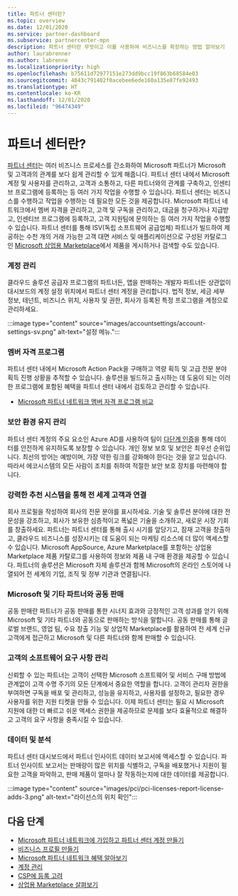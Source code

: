 ```yaml
---
title: 파트너 센터란?
ms.topic: overview
ms.date: 12/01/2020
ms.service: partner-dashboard
ms.subservice: partnercenter-mpn
description: 파트너 센터란 무엇이고 이를 사용하여 비즈니스를 확장하는 방법 알아보기
author: laurabrenner
ms.author: labrenne
ms.localizationpriority: high
ms.openlocfilehash: b75611d72977151e273dd9bcc19f863b68584e03
ms.sourcegitcommit: 4043c791402f0acebee6ede160a135e87fe92493
ms.translationtype: HT
ms.contentlocale: ko-KR
ms.lasthandoff: 12/01/2020
ms.locfileid: "96474349"
---
```

# <a name="what-is-partner-center"></a>파트너 센터란?

[파트너 센터](https://partner.microsoft.com/dashboard/home)는 여러 비즈니스 프로세스를 간소화하여 Microsoft 파트너가 Microsoft 및 고객과의 관계를 보다 쉽게 관리할 수 있게 해줍니다.   파트너 센터 내에서 Microsoft 계정 및 사용자를 관리하고, 고객과 소통하고, 다른 파트너와의 관계를 구축하고, 인센티브 프로그램에 등록하는 등 여러 가지 작업을 수행할 수 있습니다. 파트너 센터는 비즈니스를 수행하고 작업을 수행하는 데 필요한 모든 것을 제공합니다. Microsoft 파트너 네트워크에서 멤버 자격을 관리하고, 고객 및 구독을 관리하고, 대금을 청구하거나 지급받고, 인센티브 프로그램에 등록하고, 고객 지원팀에 문의하는 등 여러 가지 작업을 수행할 수 있습니다. 파트너 센터를 통해 ISV(독립 소프트웨어 공급업체) 파트너가 빌드하여 제공하는 수천 개의 거래 가능한 고객 대면 서비스 및 애플리케이션으로 구성된 카탈로그인 [Microsoft 상업용 Marketplace](/azure/marketplace)에서 제품을 게시하거나 검색할 수도 있습니다.

### <a name="manage-your-account"></a>계정 관리

클라우드 솔루션 공급자 프로그램의 파트너든, 앱을 판매하는 개발자 파트너든 상관없이 대시보드의 계정 설정 위치에서 파트너 센터 계정을 관리합니다.  법적 정보, 세금 세부 정보, 테넌트, 비즈니스 위치, 사용자 및 권한, 회사가 등록된 특정 프로그램을 계정으로 관리하세요. 

:::image type="content" source="images/accountsettings/account-settings-sv.png" alt-text="설정 메뉴.":::


### <a name="membership-programs"></a>멤버 자격 프로그램

파트너 센터 내에서 Microsoft Action Pack을 구매하고 역량 획득 및 고급 전문 분야 획득 진행 상황을 추적할 수 있습니다. 솔루션을 빌드하고 출시하는 데 도움이 되는 이러한 프로그램에 포함된 혜택을 파트너 센터 내에서 검토하고 관리할 수 있습니다.

- [Microsoft 파트너 네트워크 멤버 자격 프로그램 비교](https://partner.microsoft.com/membership/compare-offers) 


### <a name="maintain-a-secure-environment"></a>보안 환경 유지 관리

파트너 센터 계정의 주요 요소인 Azure AD를 사용하여 팀이 [다단계 인증](partner-security-requirements-mandating-mfa.md)을 통해 데이터를 안전하게 유지하도록 보장할 수 있습니다. 개인 정보 보호 및 보안은 최우선 순위입니다. 최선의 방어는 예방이며, 가장 약한 링크를 강화해야 한다는 것을 알고 있습니다. 따라서 에코시스템의 모든 사람이 조치를 취하여 적절한 보안 보호 장치를 마련해야 합니다.

### <a name="connect-with-customers-globally-and-through-a-robust-referral-system"></a>강력한 추천 시스템을 통해 전 세계 고객과 연결

회사 프로필을 작성하여 회사의 전문 분야를 표시하세요. 기술 및 솔루션 분야에 대한 전문성을 강조하고, 회사가 보유한 심층적이고 폭넓은 기술을 소개하고, 새로운 시장 기회를 창출하세요. 파트너는 파트너 센터를 통해 출시 시기를 앞당기고, 잠재 고객을 창출하고, 클라우드 비즈니스를 성장시키는 데 도움이 되는 마케팅 리소스에 더 많이 액세스할 수 있습니다. Microsoft AppSource, Azure Marketplace를 포함하는 상업용 Marketplace 제품 카탈로그를 사용하여 정보와 제품 내 구매 환경을 제공할 수 있습니다. 파트너의 솔루션은 Microsoft 자체 솔루션과 함께 Microsoft의 온라인 스토어에 나열되어 전 세계의 기업, 조직 및 정부 기관과 연결됩니다.

### <a name="co-sell-with-microsoft-and-other-partners"></a>Microsoft 및 기타 파트너와 공동 판매

공동 판매란 파트너가 공동 판매를 통한 시너지 효과와 긍정적인 고객 성과를 얻기 위해 Microsoft 및 기타 파트너와 공동으로 판매하는 방식을 말합니다.  공동 판매를 통해 글로벌 브랜드, 영업 팀, 수요 창출 기능 및 상업적 Marketplace를 활용하여 전 세계 신규 고객에게 접근하고 Microsoft 및 다른 파트너와 함께 판매할 수 있습니다.

### <a name="manage-your-customers-software-needs"></a>고객의 소프트웨어 요구 사항 관리

신뢰할 수 있는 파트너는 고객이 선택한 Microsoft 소프트웨어 및 서비스 구매 방법에 관계없이 고객 수명 주기의 모든 단계에서 중요한 역할을 합니다. 고객이 관리자 권한을 부여하면 구독을 배포 및 관리하고, 성능을 유지하고, 사용자를 설정하고, 필요한 경우 사용자를 위한 지원 티켓을 만들 수 있습니다. 이제 파트너 센터는 필요 시 Microsoft 지원에 대한 더 빠르고 쉬운 액세스 권한을 제공하므로 문제를 보다 효율적으로 해결하고 고객의 요구 사항을 충족시킬 수 있습니다.

### <a name="data-and-analytics"></a>데이터 및 분석

파트너 센터 대시보드에서 파트너 인사이트 데이터 보고서에 액세스할 수 있습니다. 파트너 인사이트 보고서는 판매량이 많은 위치를 식별하고, 구독을 배포했거나 지원이 필요한 고객을 파악하고, 판매 제품이 얼마나 잘 작동하는지에 대한 데이터를 제공합니다.

:::image type="content" source="images/pci/pci-licenses-report-license-adds-3.png" alt-text="라이선스의 위치 확인":::


## <a name="next-steps"></a>다음 단계

- [Microsoft 파트너 네트워크에 가입하고 파트너 센터 계정 만들기](mpn-create-a-partner-center-account.md)
- [비즈니스 프로필 만들기](create-a-marketing-profile.md)
- [Microsoft 파트너 네트워크 혜택 알아보기](mpn-find-benefits.md)
- [계정 관리](partner-center-account-setup.md)
- [CSP에 등록 고려](csp-overview.md)
- [상업용 Marketplace 살펴보기](csp-commercial-marketplace-overview.md)

